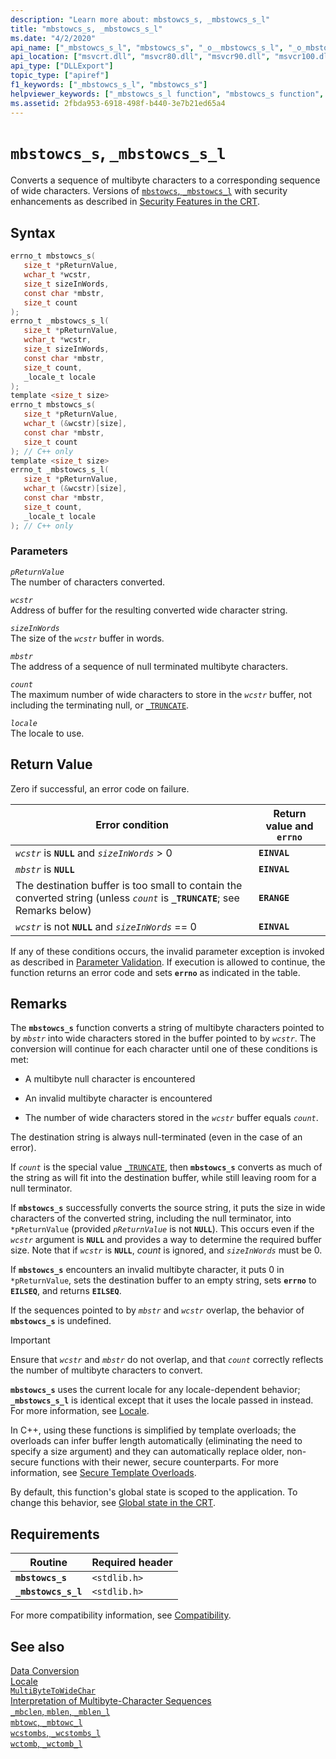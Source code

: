 ```yaml
---
description: "Learn more about: mbstowcs_s, _mbstowcs_s_l"
title: "mbstowcs_s, _mbstowcs_s_l"
ms.date: "4/2/2020"
api_name: ["_mbstowcs_s_l", "mbstowcs_s", "_o__mbstowcs_s_l", "_o_mbstowcs_s"]
api_location: ["msvcrt.dll", "msvcr80.dll", "msvcr90.dll", "msvcr100.dll", "msvcr100_clr0400.dll", "msvcr110.dll", "msvcr110_clr0400.dll", "msvcr120.dll", "msvcr120_clr0400.dll", "ucrtbase.dll", "api-ms-win-crt-multibyte-l1-1-0.dll", "api-ms-win-crt-convert-l1-1-0.dll", "api-ms-win-crt-private-l1-1-0.dll"]
api_type: ["DLLExport"]
topic_type: ["apiref"]
f1_keywords: ["_mbstowcs_s_l", "mbstowcs_s"]
helpviewer_keywords: ["_mbstowcs_s_l function", "mbstowcs_s function", "mbstowcs_s_l function"]
ms.assetid: 2fbda953-6918-498f-b440-3e7b21ed65a4
---
```

# `mbstowcs_s`, `_mbstowcs_s_l`

Converts a sequence of multibyte characters to a corresponding sequence of wide characters. Versions of [`mbstowcs`, `_mbstowcs_l`](mbstowcs-mbstowcs-l.md) with security enhancements as described in [Security Features in the CRT](../../c-runtime-library/security-features-in-the-crt.md).

## Syntax

```C
errno_t mbstowcs_s(
   size_t *pReturnValue,
   wchar_t *wcstr,
   size_t sizeInWords,
   const char *mbstr,
   size_t count
);
errno_t _mbstowcs_s_l(
   size_t *pReturnValue,
   wchar_t *wcstr,
   size_t sizeInWords,
   const char *mbstr,
   size_t count,
   _locale_t locale
);
template <size_t size>
errno_t mbstowcs_s(
   size_t *pReturnValue,
   wchar_t (&wcstr)[size],
   const char *mbstr,
   size_t count
); // C++ only
template <size_t size>
errno_t _mbstowcs_s_l(
   size_t *pReturnValue,
   wchar_t (&wcstr)[size],
   const char *mbstr,
   size_t count,
   _locale_t locale
); // C++ only
```

### Parameters

*`pReturnValue`*<br/>
The number of characters converted.

*`wcstr`*<br/>
Address of buffer for the resulting converted wide character string.

*`sizeInWords`*<br/>
The size of the *`wcstr`* buffer in words.

*`mbstr`*<br/>
The address of a sequence of null terminated multibyte characters.

*`count`*<br/>
The maximum number of wide characters to store in the *`wcstr`* buffer, not including the terminating null, or [`_TRUNCATE`](../../c-runtime-library/truncate.md).

*`locale`*<br/>
The locale to use.

## Return Value

Zero if successful, an error code on failure.

|Error condition|Return value and **`errno`**|
|---------------------|------------------------------|
|*`wcstr`* is **`NULL`** and *`sizeInWords`* > 0|**`EINVAL`**|
|*`mbstr`* is **`NULL`**|**`EINVAL`**|
|The destination buffer is too small to contain the converted string (unless *`count`* is **`_TRUNCATE`**; see Remarks below)|**`ERANGE`**|
|*`wcstr`* is not **`NULL`** and *`sizeInWords`* == 0|**`EINVAL`**|

If any of these conditions occurs, the invalid parameter exception is invoked as described in [Parameter Validation](../../c-runtime-library/parameter-validation.md). If execution is allowed to continue, the function returns an error code and sets **`errno`** as indicated in the table.

## Remarks

The **`mbstowcs_s`** function converts a string of multibyte characters pointed to by *`mbstr`* into wide characters stored in the buffer pointed to by *`wcstr`*. The conversion will continue for each character until one of these conditions is met:

- A multibyte null character is encountered

- An invalid multibyte character is encountered

- The number of wide characters stored in the *`wcstr`* buffer equals *`count`*.

The destination string is always null-terminated (even in the case of an error).

If *`count`* is the special value [`_TRUNCATE`](../../c-runtime-library/truncate.md), then **`mbstowcs_s`** converts as much of the string as will fit into the destination buffer, while still leaving room for a null terminator.

If **`mbstowcs_s`** successfully converts the source string, it puts the size in wide characters of the converted string, including the null terminator, into `*pReturnValue` (provided *`pReturnValue`* is not **`NULL`**). This occurs even if the *`wcstr`* argument is **`NULL`** and provides a way to determine the required buffer size. Note that if *`wcstr`* is **`NULL`**, *count* is ignored, and *`sizeInWords`* must be 0.

If **`mbstowcs_s`** encounters an invalid multibyte character, it puts 0 in `*pReturnValue`, sets the destination buffer to an empty string, sets **`errno`** to **`EILSEQ`**, and returns **`EILSEQ`**.

If the sequences pointed to by *`mbstr`* and *`wcstr`* overlap, the behavior of **`mbstowcs_s`** is undefined.

> [!IMPORTANT]
> Ensure that *`wcstr`* and *`mbstr`* do not overlap, and that *`count`* correctly reflects the number of multibyte characters to convert.

**`mbstowcs_s`** uses the current locale for any locale-dependent behavior; **`_mbstowcs_s_l`** is identical except that it uses the locale passed in instead. For more information, see [Locale](../../c-runtime-library/locale.md).

In C++, using these functions is simplified by template overloads; the overloads can infer buffer length automatically (eliminating the need to specify a size argument) and they can automatically replace older, non-secure functions with their newer, secure counterparts. For more information, see [Secure Template Overloads](../../c-runtime-library/secure-template-overloads.md).

By default, this function's global state is scoped to the application. To change this behavior, see [Global state in the CRT](../global-state.md).

## Requirements

|Routine|Required header|
|-------------|---------------------|
|**`mbstowcs_s`**|`<stdlib.h>`|
|**`_mbstowcs_s_l`**|`<stdlib.h>`|

For more compatibility information, see [Compatibility](../../c-runtime-library/compatibility.md).

## See also

[Data Conversion](../../c-runtime-library/data-conversion.md)<br/>
[Locale](../../c-runtime-library/locale.md)<br/>
[`MultiByteToWideChar`](/windows/win32/api/stringapiset/nf-stringapiset-multibytetowidechar)<br/>
[Interpretation of Multibyte-Character Sequences](../../c-runtime-library/interpretation-of-multibyte-character-sequences.md)<br/>
[`_mbclen`, `mblen`, `_mblen_l`](mbclen-mblen-mblen-l.md)<br/>
[`mbtowc`, `_mbtowc_l`](mbtowc-mbtowc-l.md)<br/>
[`wcstombs`, `_wcstombs_l`](wcstombs-wcstombs-l.md)<br/>
[`wctomb`, `_wctomb_l`](wctomb-wctomb-l.md)<br/>
